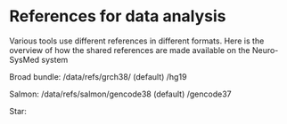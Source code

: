 # References for data analysis

Various tools use different references in different formats. Here is the overview of how the shared references are made available on the Neuro-SysMed system

Broad bundle:
/data/refs/grch38/ (default)
          /hg19

Salmon:
/data/refs/salmon/gencode38 (default)
                 /gencode37 

Star:                 
